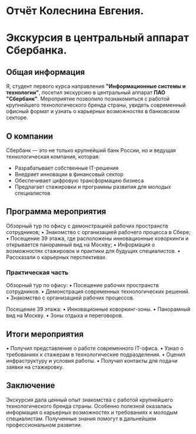 # Отчёт Колеснина Евгения.
# Экскурсия в центральный аппарат Сбербанка.

## Общая информация
Я, студент первого курса направления **"Информационные системы и технологии"**, посетил экскурсию в центральный аппарат **ПАО "Сбербанк"**. Мероприятие позволило познакомиться с работой крупнейшего технологического бренда страны, увидеть современный офисный формат и узнать о карьерных возможностях в банковском секторе.

## О компании
Сбербанк — это не только крупнейший банк России, но и ведущая технологическая компания, которая:
 - Разрабатывает собственные IT-решения 
 - Внедряет инновации в финансовый сектор
 - Обеспечивает цифровую трансформацию бизнеса
 - Предлагает стажировки и программы развития для молодых специалистов

## Программа мероприятия
Обзорный тур по офису с демонстрацией рабочих пространств сотрудников;
 • Знакомство с организацией рабочего процесса в Сбере;
 • Посещение 39 этажа, где расположены инновационные коворкинги и открывается панорамный вид на Москву;
 • Информация о возможностях стажировок и практики для будущих специалистов.
 • Рассказали о карьерных перспективах.

### Практическая часть
Обзорный тур по офису:
 • Посещение рабочих пространств сотрудников.
 • Демонстрация современных технологических решений.
 • Знакомство с организацией рабочих процессов.

Посещение 39 этажа:
 • Инновационные коворкинг-зоны.
 • Панорамный вид на Москву.
 • Зоны отдыха и переговоров.
 
## Итоги мероприятия
• Получил представление о работе современного IT-офиса.
• Узнал о требованиях к стажерам в технологические подразделения.
• Оценил инфраструктуру и условия работы.
• Получил контакты для подачи заявки на стажировку.

## Заключение
Экскурсия дала ценный опыт знакомства с работой крупнейшего технологического бренда страны. Особенно полезной оказалась информация о карьерных возможностях и требованиях к молодым специалистам. Полученные знания помогут в дальнейшем профессиональном развитии.
